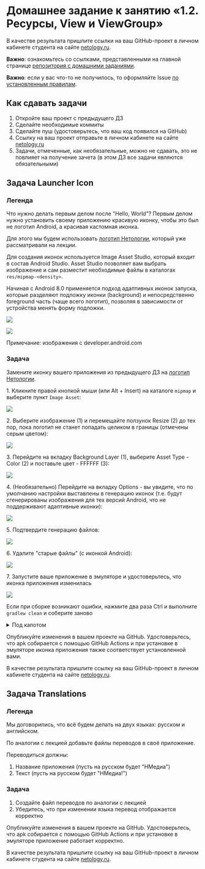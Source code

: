 # Домашнее задание к занятию «1.2. Ресурсы, View и ViewGroup»

В качестве результата пришлите ссылки на ваш GitHub-проект в личном кабинете студента на сайте [netology.ru](https://netology.ru).

**Важно**: ознакомьтесь со ссылками, представленными на главной странице [репозитория с домашними заданиями](../README.md).

**Важно**: если у вас что-то не получилось, то оформляйте Issue [по установленным правилам](../report-requirements.md).

## Как сдавать задачи

1. Откройте ваш проект с предыдущего ДЗ
1. Сделайте необходимые коммиты
1. Сделайте пуш (удостоверьтесь, что ваш код появился на GitHub)
1. Ссылку на ваш проект отправьте в личном кабинете на сайте [netology.ru](https://netology.ru)
1. Задачи, отмеченные, как необязательные, можно не сдавать, это не повлияет на получение зачета (в этом ДЗ все задачи являются обязательными)

## Задача Launcher Icon

### Легенда

Что нужно делать первым делом после "Hello, World"? Первым делом нужно установить своему приложению красивую иконку, чтобы это был не логотип Android, а красивая кастомная иконка.

Для этого мы будем использовать [логотип Нетологии](assets/netology.svg), который уже рассматривали на лекции.

Для создания иконок используется Image Asset Studio, который входит в состав Android Studio. Asset Studio позволяет вам выбрать изображение и сам разместит необходимые файлы в каталогах `res/mipmap-<density>`.

Начиная с Android 8.0 применяется подход адаптивных иконок запуска, которые разделяют подложку иконки (background) и непосредственно foreground часть (чаще всего логотип), позволяя в зависимости от устройства менять форму подложки.

![](pic/launcher01.gif)

![](pic/launcher02.gif)

Примечание: изображения с developer.android.com

### Задача

Замените иконку вашего приложения из предыдущего ДЗ на [логотип Нетологии](assets/netology.svg).

1\. Кликните правой кнопкой мыши (или Alt + Insert) на каталоге `mipmap` и выберите пункт `Image Asset`:

![](pic/asset01.png)

2\. Выберите изображение (1) и перемещайте ползунок Resize (2) до тех пор, пока логотип не станет попадать целиком в границы (отмечены серым цветом):

![](pic/asset02.png)

3\. Перейдите на вкладку Background Layer (1), выберите Asset Type - Color (2) и поставьте цвет - FFFFFF (3):

![](pic/asset03.png)

4\. (Необязательно) Перейдите на вкладку Options - вы увидите, что по умолчанию настройки выставлены в генерацию иконок (т.е. будут сгенерированы изображения для тех версий Android, что не поддерживают адаптивные иконки):

![](pic/asset04.png)

5\. Подтвердите генерацию файлов:

![](pic/asset05.png)

6\. Удалите "старые файлы" (с иконкой Android):

![](pic/asset06.png)

7\. Запустите ваше приложение в эмуляторе и удостоверьтесь, что иконка приложения изменилась

![](pic/asset07.png)

Если при сборке возникают ошибки, нажмите два раза Ctrl и выполните `gradlew clean` и соберите заново

<details>
<summary>Под капотом</summary>

Иконка указывается в манифесте:

```xml
```

Эти значения ведут на файлы `mipmap/ic_launcher` и (`mipmap/ic_launcher_round`) соответственно. В зависимости от версии платформы это будут либо сгенерированные изображения в формате png, либо xml, в которых стоят ссылки на `foreground` и `background` ресурсы.
</details>

Опубликуйте изменения в вашем проекте на GitHub. Удостоверьтесь, что apk собирается с помощью GitHub Actions и при установке в эмуляторе иконка приложения также соответствует установленной вами.

В качестве результата пришлите ссылку на ваш GitHub-проект в личном кабинете студента на сайте [netology.ru](https://netology.ru).

## Задача Translations

### Легенда

Мы договорились, что всё будем делать на двух языках: русском и английском.

По аналогии с лекцией добавьте файлы переводов в своё приложение.

Переводиться должны:
1. Название приложения (пусть на русском будет "НМедиа")
1. Текст (пусть на русском будет "НМедиа!")

### Задача

1. Создайте файл переводов по аналогии с лекцией
1. Убедитесь, что при изменении языка перевод отображается корректно

Опубликуйте изменения в вашем проекте на GitHub. Удостоверьтесь, что apk собирается с помощью GitHub Actions и при установке в эмуляторе приложение работает корректно.

В качестве результата пришлите ссылку на ваш GitHub-проект в личном кабинете студента на сайте [netology.ru](https://netology.ru).
